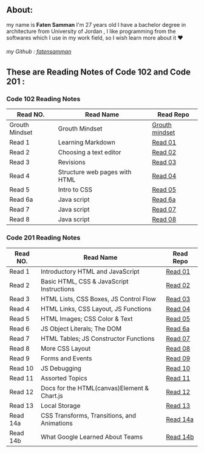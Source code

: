 

## About:
my name is **Faten Samman** I'm 27 years old I have a bachelor degree in architecture from University of Jordan , I like programming from the softwares which I use in my work field, so I wish learn more about it :heart:
###### my Github : [fatensamman](https://github.com/Fatensamman)

## These are Reading Notes of Code 102 and Code 201 :

### **Code 102** Reading Notes 

 |    Read NO.    |                  Read Name                |            Read Repo          |
 |----------------|-------------------------------------------|-------------------------------|
 | Grouth Mindset |               Grouth Mindset              |[Grouth mindset](Code102/gm.md)|
 |     Read 1     |              Learning Markdown            |  [Read 01](Code102/Read1.md)  |
 |     Read 2     |            Choosing a text editor         |  [Read 02](Code102/Read2.md)  |
 |     Read 3     |                  Revisions                |  [Read 03](Code102/Read3.md)  |
 |     Read 4     |         Structure web pages with HTML     |  [Read 04](Code102/Read4.md)  |
 |     Read 5     |                 Intro to CSS              |  [Read 05](Code102/Read5.md)  |
 |    Read 6a     |                 Java script               | [Read 6a](Code102/Read6a.md)  |
 |     Read 7     |                 Java script               |  [Read 07](Code102/Read7.md)  |
 |     Read 8     |                 Java script               |  [Read 08](Code102/Read8.md)  |

### **Code 201** Reading Notes 


 |    Read NO.    |                 Read Name                 |            Read Repo          |
 |----------------|-------------------------------------------|-------------------------------|
 |     Read 1     |      Introductory HTML and JavaScript     |  [Read 01](Code201/Read1.md)  |
 |     Read 2     | Basic HTML, CSS & JavaScript Instructions |  [Read 02](Code201/Read2.md)  |
 |     Read 3     |   HTML Lists, CSS Boxes, JS Control Flow  |  [Read 03](Code201/Read3.md)  |
 |     Read 4     |   HTML Links, CSS Layout, JS Functions    |  [Read 04](Code201/Read4.md)  |
 |     Read 5     |       HTML Images; CSS Color & Text       |  [Read 05](Code201/Read5.md)  |
 |     Read 6     |        JS Object Literals; The DOM        |  [Read 6a](Code201/Read6.md)  |
 |     Read 7     |   HTML Tables; JS Constructor Functions   |  [Read 07](Code201/Read7.md)  |
 |     Read 8     |               More CSS Layout             |  [Read 08](Code201/Read8.md)  |
 |     Read 9     |              Forms and Events             |  [Read 09](Code201/Read9.md)  |
 |     Read 10    |                JS Debugging               |  [Read 10](Code201/Read10.md) |
 |     Read 11    |              Assorted Topics              |  [Read 11](Code201/Read11.md) |
 |     Read 12    |Docs for the HTML(canvas)Element & Chart.js|  [Read 12](Code201/Read12.md) |
 |     Read 13    |               Local Storage               |  [Read 13](Code201/Read13.md) |
 |    Read 14a    |CSS Transforms, Transitions, and Animations| [Read 14a](Code201/Read14a.md)|
 |    Read 14b    |      What Google Learned About Teams      | [Read 14b](Code201/Read14b.md)|